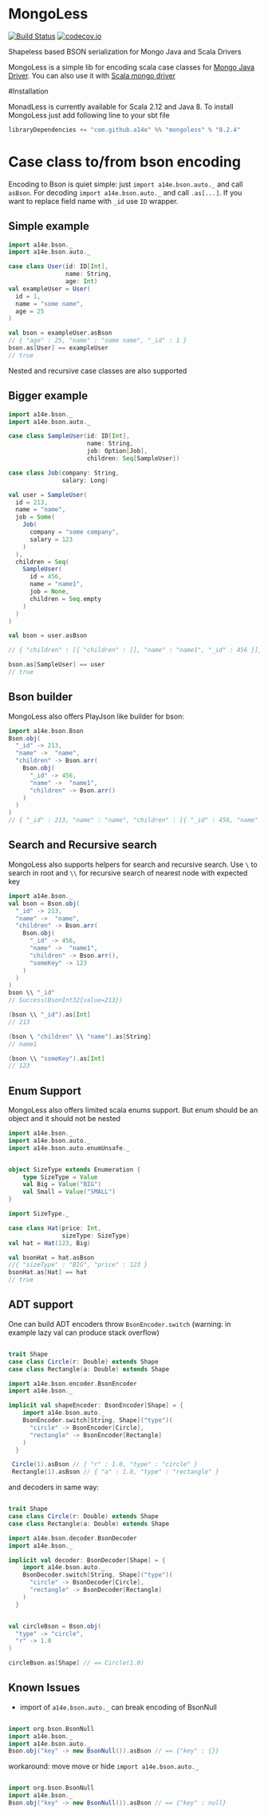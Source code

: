 # MongoLess
[![Build Status](https://travis-ci.org/a14e/MongoLess.svg?branch=master)](https://travis-ci.org/a14e/MongoLess)
[![codecov.io](https://codecov.io/gh/a14e/MongoLess/coverage.svg?branch=master)](https://codecov.io/gh/MongoLess?branch=master)

Shapeless based BSON serialization for Mongo Java and Scala Drivers


MongoLess is a simple lib for encoding scala case classes for [Mongo Java Driver](https://github.com/mongodb/mongo-java-driver).
You can also use it with [Scala mongo driver](https://github.com/mongodb/mongo-scala-driver)

#Installation

MonadLess is currently available for Scala 2.12 and Java 8.
To install MongoLess just add following line to your sbt file
```scala
libraryDependencies += "com.github.a14e" %% "mongoless" % "0.2.4"
```


# Case class to/from bson encoding

Encoding to Bson is quiet simple: just ```import a14e.bson.auto._``` and call ```asBson```.
For decoding ```import a14e.bson.auto._``` and call ```.as[...]```.
If you want to replace field name with ```_id``` use ```ID``` wrapper.

## Simple example
```scala
import a14e.bson._
import a14e.bson.auto._

case class User(id: ID[Int],
                name: String,
                age: Int)
val exampleUser = User(
  id = 1,
  name = "some name",
  age = 25
)

val bson = exampleUser.asBson
// { "age" : 25, "name" : "some name", "_id" : 1 }
bson.as[User] == exampleUser
// true

```

Nested and recursive case classes are also supported

## Bigger example 
```scala
import a14e.bson._
import a14e.bson.auto._

case class SampleUser(id: ID[Int],
                      name: String,
                      job: Option[Job],
                      children: Seq[SampleUser])

case class Job(company: String,
               salary: Long)

val user = SampleUser(
  id = 213,
  name = "name",
  job = Some(
    Job(
      company = "some company",
      salary = 123
    )
  ),
  children = Seq(
    SampleUser(
      id = 456,
      name = "name1",
      job = None,
      children = Seq.empty
    )
  )
)

val bson = user.asBson

// { "children" : [{ "children" : [], "name" : "name1", "_id" : 456 }], "job" : { "salary" : { "$numberLong" : "123" }, "company" : "some company" }, "name" : "name", "_id" : 213 }

bson.as[SampleUser] == user
// true
```

## Bson builder

MongoLess also offers PlayJson like builder for bson:

```scala
import a14e.bson.Bson
Bson.obj(
  "_id" -> 213,
  "name" ->  "name",
  "children" -> Bson.arr(
    Bson.obj(
      "_id" -> 456,
      "name" ->  "name1",
      "children" -> Bson.arr()
    )
  )
)
// { "_id" : 213, "name" : "name", "children" : [{ "_id" : 456, "name" : "name1", "children" : [] }] }
```


## Search and Recursive search
MongoLess also supports helpers for search and recursive search. 
Use `\` to search in root and `\\` for recursive search of nearest node with expected key
```scala
import a14e.bson._
val bson = Bson.obj(
  "_id" -> 213,
  "name" ->  "name",
  "children" -> Bson.arr(
    Bson.obj(
      "_id" -> 456,
      "name" ->  "name1",
      "children" -> Bson.arr(),
      "someKey" -> 123
    )
  )
)
bson \\ "_id"
// Success(BsonInt32{value=213})

(bson \\ "_id").as[Int]
// 213

(bson \ "children" \\ "name").as[String]
// name1

(bson \\ "someKey").as[Int]
// 123

```

## Enum Support
MongoLess also offers limited scala enums support. But enum should be an object and it should
not be nested

```scala
import a14e.bson._
import a14e.bson.auto._
import a14e.bson.auto.enumUnsafe._


object SizeType extends Enumeration {
    type SizeType = Value
    val Big = Value("BIG")
    val Small = Value("SMALL")
}

import SizeType._

case class Hat(price: Int,
               sizeType: SizeType)
val hat = Hat(123, Big)

val bsonHat = hat.asBson
//{ "sizeType" : "BIG", "price" : 123 }
bsonHat.as[Hat] == hat
// true
```


## ADT support
One can build ADT encoders throw `BsonEncoder.switch` (warning: in example lazy val can produce stack overflow)
```scala

trait Shape
case class Circle(r: Double) extends Shape
case class Rectangle(a: Double) extends Shape

import a14e.bson.encoder.BsonEncoder
import a14e.bson._

implicit val shapeEncoder: BsonEncoder[Shape] = {
    import a14e.bson.auto._
    BsonEncoder.switch[String, Shape]("type")(
      "circle" -> BsonEncoder[Circle],
      "rectangle" -> BsonEncoder[Rectangle]
    )
  }

 Circle(1).asBson // { "r" : 1.0, "type" : "circle" }
 Rectangle(1).asBson // { "a" : 1.0, "type" : "rectangle" }

```
and decoders in same way:
```scala

trait Shape
case class Circle(r: Double) extends Shape
case class Rectangle(a: Double) extends Shape

import a14e.bson.decoder.BsonDecoder
import a14e.bson._

implicit val decoder: BsonDecoder[Shape] = {
    import a14e.bson.auto._
    BsonDecoder.switch[String, Shape]("type")(
      "circle" -> BsonDecoder[Circle],
      "rectangle" -> BsonDecoder[Rectangle]
    )
  }


val circleBson = Bson.obj(
  "type" -> "circle",
  "r" -> 1.0
)

circleBson.as[Shape] // == Circle(1.0)

```

## Known Issues
* import of `a14e.bson.auto._` can break encoding of BsonNull
```scala

import org.bson.BsonNull
import a14e.bson._
import a14e.bson.auto._
Bson.obj("key" -> new BsonNull()).asBson // == {"key" : {}}
```
workaround: move move or hide `import a14e.bson.auto._`
```scala

import org.bson.BsonNull
import a14e.bson._
Bson.obj("key" -> new BsonNull()).asBson // == {"key" : null}
```